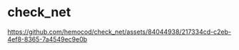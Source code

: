 # check_net

https://github.com/hemocod/check_net/assets/84044938/217334cd-c2eb-4ef8-8365-7a4549ec9e0b

